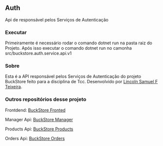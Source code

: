 ## Auth
Api de responsável pelos Serviços de Autenticação

### Executar
Primeiramente é necessário rodar o comando dotnet run na pasta raiz do Projeto.
Após isso executar o comando dotnet run no camonha src/buckstore.auth.service.api.v1

### Sobre
Esta é a API responsável pelos Serviços de Autenticação do projeto BuckStore feito para a disciplina de Tcc. 
Desenvolvido  por
[Lincoln Samuel F Teixeira](https://github.com/LincolnTx).

### Outros repositórios desse projeto
Frontdend: [BuckStore Fronted](https://github.com/LincolnTx/buckstore-frontend)

Manager Api: [BuckStore Manager](https://github.com/LincolnTx/buckstore.manager.service)

Products Api: [BuckStore Products](https://github.com/LincolnTx/buckstore.products.service)

Orders Api: [BuckStore Orders](https://github.com/LincolnTx/buckstore.orders.service)
